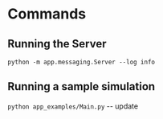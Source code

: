 # Commands

## Running the Server
`python -m app.messaging.Server --log info`


## Running a sample simulation
`python app_examples/Main.py` -- update


